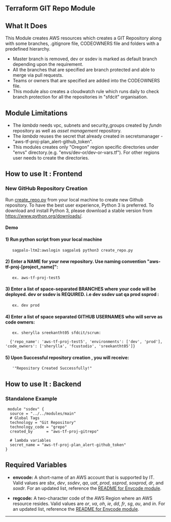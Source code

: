 ## Terraform GIT Repo Module

## What It Does
This Module creates AWS resources which creates a GIT Repository along with some branches, .gitignore file, CODEOWNERS file and folders with a predefined hierarchy.
 - Master branch is removed, dev or ssdev is marked as default branch depending upon the requirement.
 - All the branches that are specified are branch protected and able to merge via pull requests.
 - Teams or owners that are specified  are added into the CODEOWNERS file.
 - This module also creates a cloudwatch rule which runs daily to check branch protection for all the repositories in "sfdcit" organisation.

## Module Limitations
- The *lambda* needs vpc, subnets and security_groups created by *fundn* repository as well as *asset management* repository.
- The *lambda* reuses the secret that already created in secretsmanager - "aws-tf-proj-plan_alert-github_token".
- This modules creates only "Oregon" region specific directories under "envs" directory.(e.g. "envs/dev-or/dev-or-vars.tf"). For other regions user needs to create the directories.

 ## How to use It : Frontend
 
 ### New GitHub Repository Creation
  Run [create_repo.py](https://github.com/sfdcit/aws-tools/tree/master/devtools) from your local machine to create new Github repository. To have the best user experience, Python 3 is preferred. To download and install Python 3, please download a stable version from https://www.python.org/downloads/.

#### Demo

#### 1) Run python script from your local machine
       sagpalo-ltm2:awslogin sagpalo$ python3 create_repo.py 
#### 2) Enter a NAME for your new repository. Use naming convention "aws-tf-proj-[project_name]":
       ex. aws-tf-proj-test5
#### 3) Enter a list of space-separated BRANCHES where your code will be deployed. dev or ssdev is REQUIRED. i.e  dev ssdev uat qa prod ssprod :
       ex. dev prod
#### 4) Enter a list of space separated GITHUB USERNAMES who will serve as code owners: 
       ex. sherylla sreekantht05 sfdcit/scrum:

      {'repo_name': 'aws-tf-proj-test5', 'environments': ['dev', 'prod'], 'code_owners': ['sherylla', 'fcustodio', 'sreekantht05']}

#### 5) Upon Successful repository creation , you will receive:
       '"Repository Created Successfully!"
       
 ## How to use It : Backend
 
### Standalone Example
```hcl
 module "ssdev" {
  source = "../../modules/main"
  # Global Tags
  technology = "Git Repository"
  technology_code = "grepo"
  created_by      = "aws-tf-proj-gitrepo"

  # lambda variables
  secret_name = "aws-tf-proj-plan_alert-github_token"
}
```
 
 ## Required Variables
- **envcode:** A short-name of an AWS account that is supported by IT. Valid values are *sbx*, *dev*, *ssdev*, *qa*, *uat*, *prod*, *ssprod*, *soxprod*, *dr*, and *soxdr*. For an updated list, reference the [README for Envcode module](../envcode/README.md).
   
- **regcode:** A two-character code of the AWS Region where an AWS resource resides. Valid values are *or*, *va*, *oh*, *ie*, *dd*, *fr*, *sg*, *au*, and *in*. For an updated list, reference the [README for Envcode module](../envcode/README.md).
 --------

